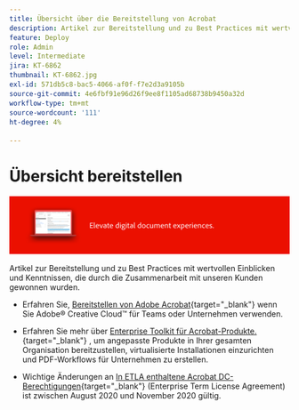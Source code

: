 ```yaml
---
title: Übersicht über die Bereitstellung von Acrobat
description: Artikel zur Bereitstellung und zu Best Practices mit wertvollen Einblicken und Kenntnissen, die durch die Zusammenarbeit mit unseren Kunden gewonnen wurden
feature: Deploy
role: Admin
level: Intermediate
jira: KT-6862
thumbnail: KT-6862.jpg
exl-id: 571db5c8-bac5-4066-af0f-f7e2d3a9105b
source-git-commit: 4e6fbf91e96d26f9ee8f1105ad68738b9450a32d
workflow-type: tm+mt
source-wordcount: '111'
ht-degree: 4%

---
```


# Übersicht bereitstellen

![Acrobat-Bereitstellungs-Image](../assets/Hero-Deploy.png)

Artikel zur Bereitstellung und zu Best Practices mit wertvollen Einblicken und Kenntnissen, die durch die Zusammenarbeit mit unseren Kunden gewonnen wurden.

* Erfahren Sie, [Bereitstellen von Adobe Acrobat](https://helpx.adobe.com/enterprise/using/deploying-acrobat.html){target="_blank"} wenn Sie Adobe® Creative Cloud™ für Teams oder Unternehmen verwenden.

* Erfahren Sie mehr über [Enterprise Toolkit für Acrobat-Produkte.](https://www.adobe.com/devnet-docs/acrobatetk/index.html){target="_blank"} , um angepasste Produkte in Ihrer gesamten Organisation bereitzustellen, virtualisierte Installationen einzurichten und PDF-Workflows für Unternehmen zu erstellen.

* Wichtige Änderungen an [In ETLA enthaltene Acrobat DC-Berechtigungen](signentitlementchanges.md){target="_blank"} (Enterprise Term License Agreement) ist zwischen August 2020 und November 2020 gültig.
